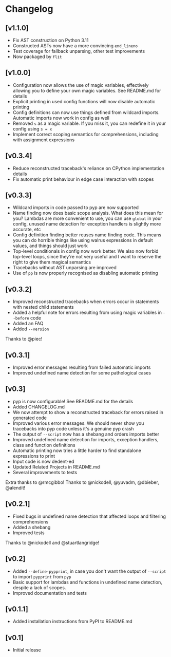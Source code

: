 # Changelog

## [v1.1.0]

- Fix AST construction on Python 3.11
- Constructed ASTs now have a more convincing `end_lineno`
- Test coverage for fallback unparsing, other test improvements
- Now packaged by `flit`

## [v1.0.0]

- Configuration now allows the use of magic variables, effectively allowing you to define your own
magic variables. See README.md for details
- Explicit printing in used config functions will now disable automatic printing
- Config definitions can now use things defined from wildcard imports. Automatic imports now work
in config as well
- Removed `s` as a magic variable. If you miss it, you can redefine it in your config using `s = x`
- Implement correct scoping semantics for comprehensions, including with assignment expressions

## [v0.3.4]

- Reduce reconstructed traceback's reliance on CPython implementation details
- Fix automatic print behaviour in edge case interaction with scopes

## [v0.3.3]

- Wildcard imports in code passed to pyp are now supported
- Name finding now does basic scope analysis. What does this mean for you? Lambdas are more
convenient to use, you can use `global` in your config, unused name detection for exception handlers
is slightly more accurate, etc
- Config definition finding better reuses name finding code. This means you can do horrible things
like using walrus expressions in default values, and things should just work
- Top-level conditionals in config now work better. We also now forbid top-level loops, since
they're not very useful and I want to reserve the right to give them magical semantics
- Tracebacks without AST unparsing are improved
- Use of `pp` is now properly recognised as disabling automatic printing

## [v0.3.2]

- Improved reconstructed tracebacks when errors occur in statements with nested child statements
- Added a helpful note for errors resulting from using magic variables in `--before` code
- Added an FAQ
- Added `--version`

Thanks to @piec!

## [v0.3.1]

- Improved error messages resulting from failed automatic imports
- Improved undefined name detection for some pathological cases

## [v0.3]

- pyp is now configurable! See README.md for the details
- Added CHANGELOG.md
- We now attempt to show a reconstructed traceback for errors raised in generated code
- Improved various error messages. We should never show you tracebacks into pyp code unless it's a
genuine pyp crash
- The output of `--script` now has a shebang and orders imports better
- Improved undefined name detection for imports, exception handlers, class and function definitions
- Automatic printing now tries a little harder to find standalone expressions to print
- Input code is now dedent-ed
- Updated Related Projects in README.md
- Several improvements to tests

Extra thanks to @rmcgibbo!
Thanks to @nickodell, @yuvadm, @dbieber, @alendit!

## [v0.2.1]

- Fixed bugs in undefined name detection that affected loops and filtering comprehensions
- Added a shebang
- Improved tests

Thanks to @nickodell and @stuartlangridge!

## [v0.2]

- Added `--define-pypprint`, in case you don't want the output of `--script` to import `pypprint` from `pyp`
- Basic support for lambdas and functions in undefined name detection, despite a lack of scopes.
- Improved documentation and tests

## [v0.1.1]

- Added installation instructions from PyPI to README.md

## [v0.1]

- Initial release
